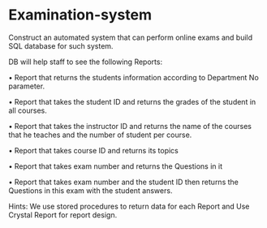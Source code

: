 # Examination-system


Construct an automated system that can perform online exams and build SQL database for such system.

 DB will help staff to see the following Reports:
 
•	Report that returns the students information according to Department No parameter.

•	Report that takes the student ID and returns the grades of the student in all courses.

•	Report that takes the instructor ID and returns the name of the courses that he teaches and the number of student per course.

•	Report that takes course ID and returns its topics  

•	Report that takes exam number and returns the Questions in it

•	Report that takes exam number and the student ID then returns the Questions in this exam with the student answers. 

Hints:
We use stored procedures to return data for each Report and Use Crystal Report for report design.

